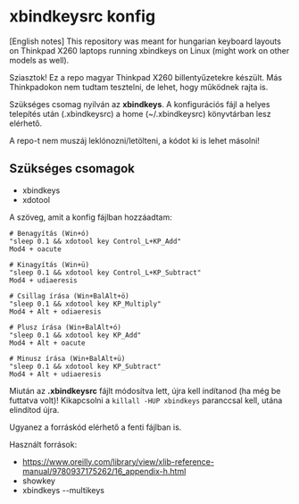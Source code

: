 # xbindkeysrc konfig

[English notes] This repository was meant for hungarian keyboard layouts on Thinkpad X260 laptops running xbindkeys on Linux (might work on other models as well).

Sziasztok! Ez a repo magyar Thinkpad X260 billentyűzetekre készült. Más Thinkpadokon nem tudtam tesztelni, de lehet, hogy működnek rajta is.

Szükséges csomag nyilván az **xbindkeys**.
A konfigurációs fájl a helyes telepítés után (.xbindkeysrc) a home (~/.xbindkeysrc) könyvtárban lesz elérhető.

A repo-t nem muszáj leklónozni/letölteni, a kódot ki is lehet másolni!

## Szükséges csomagok
+ xbindkeys
+ xdotool

A szöveg, amit a konfig fájlban hozzáadtam:

```
# Benagyítás (Win+ó)
"sleep 0.1 && xdotool key Control_L+KP_Add"
Mod4 + oacute

# Kinagyítás (Win+ü)
"sleep 0.1 && xdotool key Control_L+KP_Subtract"
Mod4 + udiaeresis

# Csillag írása (Win+BalAlt+ö)
"sleep 0.1 && xdotool key KP_Multiply"
Mod4 + Alt + odiaeresis

# Plusz írása (Win+BalAlt+ó)
"sleep 0.1 && xdotool key KP_Add"
Mod4 + Alt + oacute

# Minusz írása (Win+BalAlt+ü)
"sleep 0.1 && xdotool key KP_Subtract"
Mod4 + Alt + udiaeresis
```

Miután az **.xbindkeysrc** fájlt módosítva lett, újra kell indítanod (ha még be futtatva volt)!
Kikapcsolni a `killall -HUP xbindkeys` paranccsal kell, utána elindítod újra.

Ugyanez a forráskód elérhető a fenti fájlban is.

Használt források:
+ https://www.oreilly.com/library/view/xlib-reference-manual/9780937175262/16_appendix-h.html
+ showkey
+ xbindkeys --multikeys
